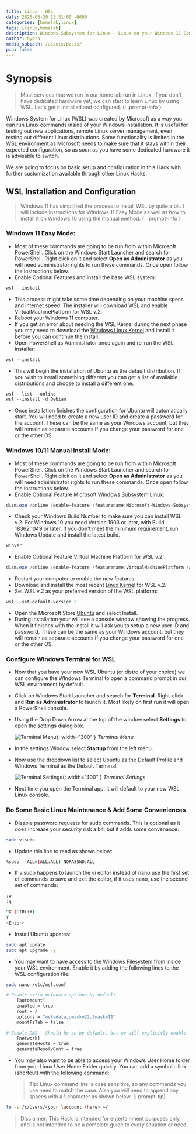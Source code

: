 ```yaml
---
title: Linux - WSL
data: 2025-05-20 13:31:00 -0600
categories: [homelab,linux]
tags: [linux,homelab]
description: Windows Subsystem for Linux - Linux on your Windows 11 Computer.
author: hydra
media_subpath: /assets/posts/
pin: false
---
```

# Synopsis
>Most services that we run in our home lab run in Linux. If you don't have dedicated hardware yet, we can start to learn Linux by using WSL. Let's get it installed and configured.
{: .prompt-info }

Windows System for Linux (WSL) was created by Microsoft as a way you can run Linux commands inside of your Windows installation. It is useful for testing out new applications, remote Linux server management, even testing out different Linux distributions. Some functionality is limited in the WSL environment as Microsoft needs to make sure that it stays within their expected configuration, so as soon as you have some dedicated hardware it is advisable to switch.

We are going to focus on basic setup and configuration in this Hack with further customization available through other Linux Hacks.

## WSL Installation and Configuration
>Windows 11 has simplified the process to install WSL by quite a bit. I will include instructions for Windows 11 Easy Mode as well as how to install it on Windows 10 using the manual method.
{: .prompt-info }

### Windows 11 Easy Mode:
- Most of these commands are going to be run from within Microsoft PowerShell. Click on the Windows Start Launcher and search for PowerShell. Right click on it and select **Open as Administrator** as you will need administrator rights to run these commands. Once open follow the instructions below.
- Enable Optional Features and install the base WSL system:

```powershell
wsl --install
```

- This process might take some time depending on your machine specs and internet speed. The installer will download WSL and enable VirtualMachinePlatform for WSL v.2.
- Reboot your Windows 11 computer.
- If you get an error about needing the WSL Kernel during the next phase you may need to download the [Windows Linux Kernel](https://wslstorestorage.blob.core.windows.net/wslblob/wsl_update_x64.msi) and install it before you can continue the install.
- Open PowerShell as Administrator once again and re-run the WSL installer:

```powershell
wsl --install
```

- This will begin the installation of Ubuntu as the default distribution. If you wish to install something different you can get a list of available distributions and choose to install a different one.

```powershell
wsl --list --online
wsl --install -d Debian
```

- Once installation finishes the configuration for Ubuntu will automatically start. You will need to create a new user ID and create a password for the account. These can be the same as your Windows account, but they will remain as separate accounts if you change your password for one or the other OS.

### Windows 10/11 Manual Install Mode:
- Most of these commands are going to be run from within Microsoft PowerShell. Click on the Windows Start Launcher and search for PowerShell. Right click on it and select **Open as Administrator** as you will need administrator rights to run these commands. Once open follow the instructions below.
- Enable Optional Feature Microsoft Windows Subsystem Linux:

```powershell
dism.exe /online /enable-feature /featurename:Microsoft-Windows-Subsystem-Linux /all /norestart
```

- Check your Windows Build Number to make sure you can install WSL v.2. For Windows 10 you need Version 1903 or later, with Build 18362.1049 or later. If you don't meet the minimum requirement, run Windows Update and install the latest build.

```powershell
winver
```

- Enable Optional Feature Virtual Machine Platform for WSL v.2:

```powershell
dism.exe /online /enable-feature /featurename:VirtualMachinePlatform /all /norestart
```

- Restart your computer to enable the new features.
- Download and install the most recent [Linux Kernel](https://wslstorestorage.blob.core.windows.net/wslblob/wsl_update_x64.msi) for WSL v.2.
- Set WSL v.2 as your preferred version of the WSL platform:

```powershell
wsl --set-default-version 2
```

- Open the Microsoft Store [Ubuntu](https://apps.microsoft.com/detail/9pdxgncfsczv?hl=en-US&gl=US) and select Install.
- During installation your will see a console window showing the progress. When it finishes with the install it will ask you to setup a new user ID and password. These can be the same as your Windows account, but they will remain as separate accounts if you change your password for one or the other OS.

### Configure Windows Terminal for WSL
- Now that you have your new WSL Ubuntu (or distro of your choice) we can configure the WIndows Terminal to open a command prompt in our WSL environment by default.
- Click on Windows Start Launcher and search for **Terminal**. Right-click and **Run as Administrator** to launch it. Most likely on first run it will open a PowerShell console.
- Using the Drop Down Arrow at the top of the window select **Settings** to open the settings dialog box.

    ![Terminal Menu](/2025-05-20/menu.png){: width="300" }
    _Terminal Menu_


- In the settings Window select **Startup** from the left menu.
- Now use the dropdown list to select Ubuntu as the Default Profile and Windows Terminal as the Default Terminal.

    ![Terminal Settings](/2025-05-20/settings.png){: width="400" }
    _Terminal Settings_

- Next time you open the Terminal app, it will default to your new WSL Linux console.

### Do Some Basic Linux Maintenance & Add Some Conveniences
- Disable password requests for sudo commands. This is optional as it does increase your security risk a bit, but it adds some convenance:

```bash
sudo visudo
```

- Update this line to read as shown below:

```bash
%sudo   ALL=(ALL:ALL) NOPASSWD:ALL
```

- If visudo happens to launch the vi editor instead of nano use the first set of commands to save and exit the editor, if it uses nano, use the second set of commands:

```bash
:w
:q
```

```bash
^X (CTRL+X)
Y
<Enter>
```

- Install Ubuntu updates:

```bash
sudo apt update
sudo apt upgrade -y
```

- You may want to have access to the Windows Filesystem from inside your WSL environment. Enable it by adding the following lines to the WSL configuration file:

```bash
sudo nano /etc/wsl.conf
```

```bash
# Enable extra metadata options by default
    [automount]
    enabled = true
    root = /
    options = "metadata,umask=22,fmask=11"
    mountFsTab = false

# Enable DNS - Should be on by default, but we will explicitly enable
    [network]
    generateHosts = true
    generateResolvConf = true
```

- You may also want to be able to access your Windows User Home folder from your Linux User Home Folder quickly. You can add a symbolic link (shortcut) with the following command:

    >Tip: Linux command line is case sensitive, so any commands you use need to match the case. Also you will need to append any spaces with a \ character as shown below.
    {: prompt-tip}

```bash
ln -s /c/Users/<your \account \here> ~/
```



>Disclaimer: This Hack is intended for entertainment purposes only and is not intended to be a complete guide to every situation or need.